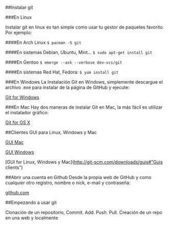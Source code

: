 ##Instalar git


###En Linux

Instalar git en linux es tan simple como usar tu gestor de paquetes favorito. Por ejemplo:


####En Arch Linux
`$ pacman -S git`

####En sistemas Debian, Ubuntu, Mint...
`$ sudo apt-get install git`

####En Gentoo
`$ emerge --ask --verbose dev-vcs/git`

####En sistemas Red Hat, Fedora:
`$ yum install git`


###En Windows
La Instalación Git en Windows, simplemente descargue el archivo .exe para instalar de la página de GitHub y ejecute:

[Git for Windows](http://msysgit.github.io/ )

###En Mac
Hay dos maneras de instalar Git en Mac, la más fácil es utilizar el instalador gráfico:

[Git for OS X](https://code.google.com/p/git-osx-installer/) 

##Clientes GUI para Linux, Windows y Mac

[GUI Mac](http://mac.github.com/)

[GUI Windows](http://windows.github.com/)

[GUI for Linux, Windows y Mac](http://git-scm.com/downloads/guis#"Guis clients")

##Abrir una cuenta en Github
Desde la propia web de GitHub y como cualquier otro registro, nombre o nick, e-mail y contraseña:

[github.com](https://github.com/)

##Empezando a usar git

Clonación de un repositorio, Commit. Add. Push. Pull. Creación de un repo en una web y localmente
